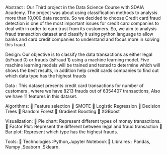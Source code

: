 Abstract :
Our Third project in the Data Science Course with SDAIA Academy.
The project was about using classification methods to analysis more than 10,000 data records. So we decided to choose Credit card fraud detection is one of the most important issues for credit card companies to deal with in order to earn trust from its customers. So, we aim to analysis fraud transaction dataset and classify it using python language to allow banks and card credit companies to understand and focus more in solving this fraud.


Design:
Our objective is to classify the data transactions as either legal (isFraud 0) or frauds (isFraud 1) using a machine learning model. Five machine learning models will be trained and tested to determine which will shows the best results, in addition help credit cards companies to find out which data type has the highest frauds

Data :
This dataset presents credit card transactions for number of customers , where we have 8213 frauds out of 6354407 transactions, Also we have 11 features in this dataset.


Algorithms:
 Feature selection
 SMOTE
 Logistic Regression
 Decision Trees
 Random Forest
 Gradient Boosting
 XGBoost

Visualization:
 Pie chart: Represent different types of money transactions.
 Factor Plot: Represent the different between legal and fraud transaction
 Bar plot: Represent which type has the highest frauds.

Tools:
 Technologies :Python,Jupyter Notebook
 Libraires : Pandas, Numpy ,Seaborn ,Sklearn.
